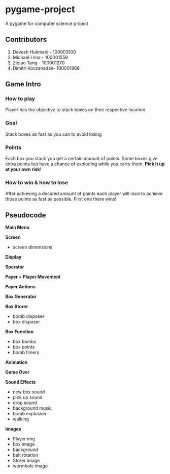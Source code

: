 # pygame-project

A pygame for computer science project

## Contributors

1. Devesh Hukmani - 100003100
2. Michael Lima - 100001559
3. Ziqiao Tang - 100001270
4. Dimitri Kovzanadze- 100001966

## Game Intro

### How to play

Player has the objective to stack boxes on their respective location.

### Goal

Stack boxes as fast as you can to avoid losing

### Points

Each box you stack you get a certain amount of points. Some boxes give extra points but have a chance of exploding while you carry them. **Pick it up at your own risk**!

### How to win & how to lose

After achieving a decided amount of points each player will race to achieve those points as fast as possible. First one there wins!

## Pseudocode

**Main Menu**

**Screen**

- screen dimensions

**Display**

**Sperator**

**Payer + Player Movement**

**Payer Actions**

**Box Generator**

**Box Storer**

- bomb disposer
- box disposer

**Box Function**

- box bombs
- box points
- bomb timers

**Animation**

**Game Over**

**Sound Effects**

- new box sound
- pick up sound
- drop sound
- background music
- bomb explosion
- walking

**Images**

- Player img
- box image
- background
- belt rotation
- Storer image
- wormhole image
